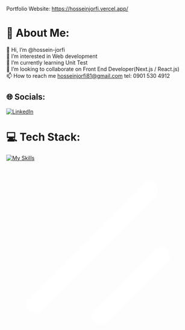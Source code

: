 Portfolio Website:
https://hosseinjorfi.vercel.app/

# 💫 About Me:
👋 Hi, I’m @hossein-jorfi<br>👀 I’m interested in Web development<br>🌱 I’m currently learning Unit Test<br>💞️ I’m looking to collaborate on Front End Developer(Next.js / React.js)<br>📫 How to reach me hosseinjorfi81@gmail.com
 tel: 0901 530 4912


## 🌐 Socials:
[![LinkedIn](https://img.shields.io/badge/LinkedIn-%230077B5.svg?logo=linkedin&logoColor=white)](https://linkedin.com/in/hosseinjorfi) 

# 💻 Tech Stack:
[![My Skills](https://skillicons.dev/icons?i=html,css,js,ts,react,next,tailwind,materialui,bootstrap,redux,graphql,vite,vitest,jest,git,github)](https://skillicons.dev)
<svg xmlns="http://www.w3.org/2000/svg" viewBox="0 0 256 256"><path fill="none" d="M0 0h256v256H0z"/><path fill="none" stroke="#fff" stroke-width="25" stroke-linecap="round" d="M208 128l-80 80M192 40L40 192"/></svg>
